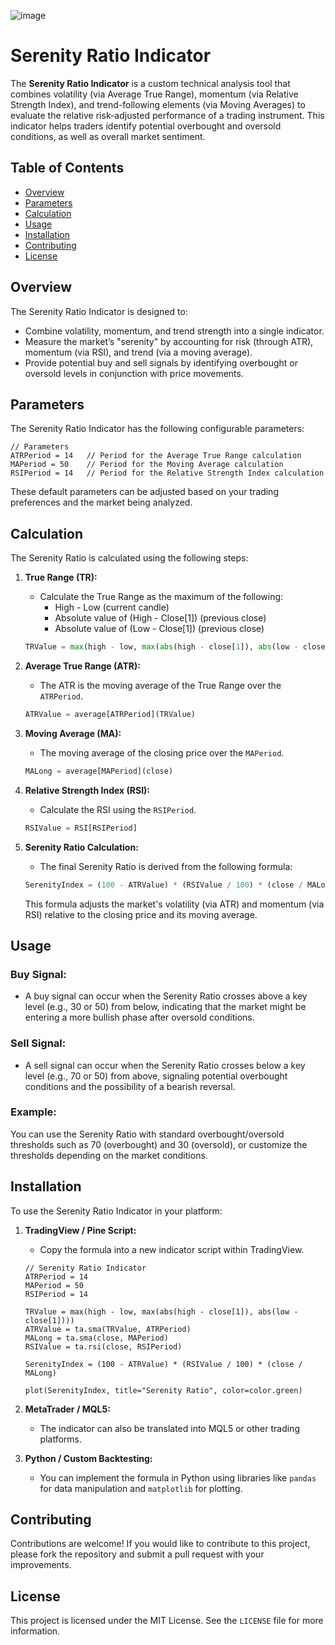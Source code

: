 ![image](https://github.com/user-attachments/assets/60381667-375a-4911-a24f-0a867e03c4fa)

# Serenity Ratio Indicator

The **Serenity Ratio Indicator** is a custom technical analysis tool that combines volatility (via Average True Range), momentum (via Relative Strength Index), and trend-following elements (via Moving Averages) to evaluate the relative risk-adjusted performance of a trading instrument. This indicator helps traders identify potential overbought and oversold conditions, as well as overall market sentiment.

## Table of Contents
- [Overview](#overview)
- [Parameters](#parameters)
- [Calculation](#calculation)
- [Usage](#usage)
- [Installation](#installation)
- [Contributing](#contributing)
- [License](#license)

## Overview

The Serenity Ratio Indicator is designed to:
- Combine volatility, momentum, and trend strength into a single indicator.
- Measure the market’s "serenity" by accounting for risk (through ATR), momentum (via RSI), and trend (via a moving average).
- Provide potential buy and sell signals by identifying overbought or oversold levels in conjunction with price movements.

## Parameters

The Serenity Ratio Indicator has the following configurable parameters:

```
// Parameters
ATRPeriod = 14   // Period for the Average True Range calculation
MAPeriod = 50    // Period for the Moving Average calculation
RSIPeriod = 14   // Period for the Relative Strength Index calculation
```

These default parameters can be adjusted based on your trading preferences and the market being analyzed.

## Calculation

The Serenity Ratio is calculated using the following steps:

1. **True Range (TR):**
   - Calculate the True Range as the maximum of the following:
     - High - Low (current candle)
     - Absolute value of (High - Close[1]) (previous close)
     - Absolute value of (Low - Close[1]) (previous close)

   ```python
   TRValue = max(high - low, max(abs(high - close[1]), abs(low - close[1])))
   ```

2. **Average True Range (ATR):**
   - The ATR is the moving average of the True Range over the `ATRPeriod`.

   ```python
   ATRValue = average[ATRPeriod](TRValue)
   ```

3. **Moving Average (MA):**
   - The moving average of the closing price over the `MAPeriod`.

   ```python
   MALong = average[MAPeriod](close)
   ```

4. **Relative Strength Index (RSI):**
   - Calculate the RSI using the `RSIPeriod`.

   ```python
   RSIValue = RSI[RSIPeriod]
   ```

5. **Serenity Ratio Calculation:**
   - The final Serenity Ratio is derived from the following formula:
   
   ```python
   SerenityIndex = (100 - ATRValue) * (RSIValue / 100) * (close / MALong)
   ```

   This formula adjusts the market's volatility (via ATR) and momentum (via RSI) relative to the closing price and its moving average.

## Usage

### Buy Signal:
- A buy signal can occur when the Serenity Ratio crosses above a key level (e.g., 30 or 50) from below, indicating that the market might be entering a more bullish phase after oversold conditions.

### Sell Signal:
- A sell signal can occur when the Serenity Ratio crosses below a key level (e.g., 70 or 50) from above, signaling potential overbought conditions and the possibility of a bearish reversal.

### Example:
You can use the Serenity Ratio with standard overbought/oversold thresholds such as 70 (overbought) and 30 (oversold), or customize the thresholds depending on the market conditions.

## Installation

To use the Serenity Ratio Indicator in your platform:

1. **TradingView / Pine Script:**
   - Copy the formula into a new indicator script within TradingView.

   ```pinescript
   // Serenity Ratio Indicator
   ATRPeriod = 14
   MAPeriod = 50
   RSIPeriod = 14

   TRValue = max(high - low, max(abs(high - close[1]), abs(low - close[1])))
   ATRValue = ta.sma(TRValue, ATRPeriod)
   MALong = ta.sma(close, MAPeriod)
   RSIValue = ta.rsi(close, RSIPeriod)

   SerenityIndex = (100 - ATRValue) * (RSIValue / 100) * (close / MALong)

   plot(SerenityIndex, title="Serenity Ratio", color=color.green)
   ```

2. **MetaTrader / MQL5:**
   - The indicator can also be translated into MQL5 or other trading platforms.

3. **Python / Custom Backtesting:**
   - You can implement the formula in Python using libraries like `pandas` for data manipulation and `matplotlib` for plotting.

## Contributing

Contributions are welcome! If you would like to contribute to this project, please fork the repository and submit a pull request with your improvements.

## License

This project is licensed under the MIT License. See the `LICENSE` file for more information.


